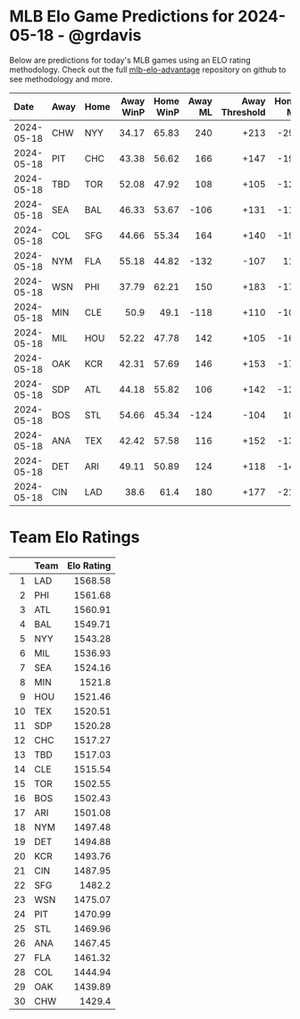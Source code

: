 # MLB Elo Game Predictions for 2024-05-18 - @grdavis
Below are predictions for today's MLB games using an ELO rating methodology. Check out the full [mlb-elo-advantage](https://github.com/grdavis/mlb-elo-advantage) repository on github to see methodology and more.

| Date       | Away   | Home   |   Away WinP |   Home WinP |   Away ML |   Away Threshold |   Home ML |   Home Threshold |
|:-----------|:-------|:-------|------------:|------------:|----------:|-----------------:|----------:|-----------------:|
| 2024-05-18 | CHW    | NYY    |       34.17 |       65.83 |       240 |             +213 |      -295 |             -160 |
| 2024-05-18 | PIT    | CHC    |       43.38 |       56.62 |       166 |             +147 |      -198 |             -112 |
| 2024-05-18 | TBD    | TOR    |       52.08 |       47.92 |       108 |             +105 |      -126 |             +123 |
| 2024-05-18 | SEA    | BAL    |       46.33 |       53.67 |      -106 |             +131 |      -110 |             -101 |
| 2024-05-18 | COL    | SFG    |       44.66 |       55.34 |       164 |             +140 |      -196 |             -107 |
| 2024-05-18 | NYM    | FLA    |       55.18 |       44.82 |      -132 |             -107 |       112 |             +139 |
| 2024-05-18 | WSN    | PHI    |       37.79 |       62.21 |       150 |             +183 |      -178 |             -139 |
| 2024-05-18 | MIN    | CLE    |       50.9  |       49.1  |      -118 |             +110 |      -100 |             +118 |
| 2024-05-18 | MIL    | HOU    |       52.22 |       47.78 |       142 |             +105 |      -168 |             +124 |
| 2024-05-18 | OAK    | KCR    |       42.31 |       57.69 |       146 |             +153 |      -174 |             -117 |
| 2024-05-18 | SDP    | ATL    |       44.18 |       55.82 |       106 |             +142 |      -124 |             -109 |
| 2024-05-18 | BOS    | STL    |       54.66 |       45.34 |      -124 |             -104 |       106 |             +136 |
| 2024-05-18 | ANA    | TEX    |       42.42 |       57.58 |       116 |             +152 |      -136 |             -117 |
| 2024-05-18 | DET    | ARI    |       49.11 |       50.89 |       124 |             +118 |      -146 |             +110 |
| 2024-05-18 | CIN    | LAD    |       38.6  |       61.4  |       180 |             +177 |      -215 |             -135 |

# Team Elo Ratings
|    | Team   |   Elo Rating |
|---:|:-------|-------------:|
|  1 | LAD    |      1568.58 |
|  2 | PHI    |      1561.68 |
|  3 | ATL    |      1560.91 |
|  4 | BAL    |      1549.71 |
|  5 | NYY    |      1543.28 |
|  6 | MIL    |      1536.93 |
|  7 | SEA    |      1524.16 |
|  8 | MIN    |      1521.8  |
|  9 | HOU    |      1521.46 |
| 10 | TEX    |      1520.51 |
| 11 | SDP    |      1520.28 |
| 12 | CHC    |      1517.27 |
| 13 | TBD    |      1517.03 |
| 14 | CLE    |      1515.54 |
| 15 | TOR    |      1502.55 |
| 16 | BOS    |      1502.43 |
| 17 | ARI    |      1501.08 |
| 18 | NYM    |      1497.48 |
| 19 | DET    |      1494.88 |
| 20 | KCR    |      1493.76 |
| 21 | CIN    |      1487.95 |
| 22 | SFG    |      1482.2  |
| 23 | WSN    |      1475.07 |
| 24 | PIT    |      1470.99 |
| 25 | STL    |      1469.96 |
| 26 | ANA    |      1467.45 |
| 27 | FLA    |      1461.32 |
| 28 | COL    |      1444.94 |
| 29 | OAK    |      1439.89 |
| 30 | CHW    |      1429.4  |